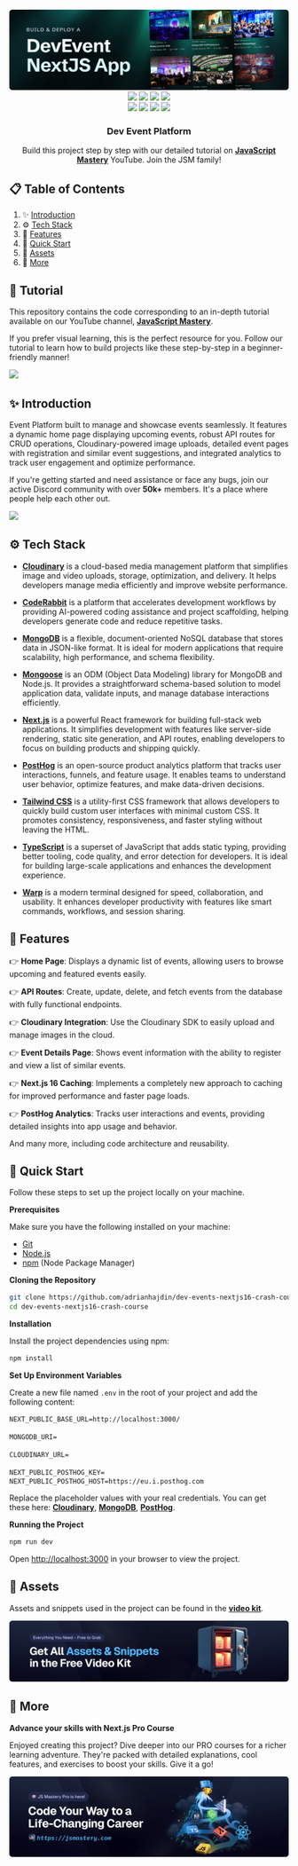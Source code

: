 <div align="center">
  <br />
    <a href="" target="_blank">
      <img src="public/readme/readme-hero.webp" alt="Project Banner">    
    </a>
  <br />

  <div>
<img src="https://img.shields.io/badge/-Next.js-black?style=for-the-badge&logo=Next.js&logoColor=white" /> 
<img src="https://img.shields.io/badge/-Typescript-3178C6?style=for-the-badge&logo=Typescript&logoColor=white" /> 
<img src="https://img.shields.io/badge/-Tailwind-06B6D4?style=for-the-badge&logo=Tailwind%20CSS&logoColor=white" />
<img src="https://img.shields.io/badge/-MongoDB-47A248?style=for-the-badge&logo=MongoDB&logoColor=white" /><br/>

<img src="https://img.shields.io/badge/-Warp-000000?style=for-the-badge&logo=Warp&logoColor=white" /> 
<img src="https://img.shields.io/badge/-Cloudinary-002C73?style=for-the-badge&logo=Cloudinary&logoColor=white" />
<img src="https://img.shields.io/badge/-PostHog-EB9D2A?style=for-the-badge&logo=PostHog&logoColor=white" /> 
<img src="https://img.shields.io/badge/-CodeRabbit-F88B83?style=for-the-badge&logo=CodeRabbit&logoColor=white" /> 


  </div>

  <h3 align="center">Dev Event Platform</h3>

   <div align="center">
     Build this project step by step with our detailed tutorial on <a href="https://www.youtube.com/watch?v=XUkNR-JfHwo" target="_blank"><b>JavaScript Mastery</b></a> YouTube. Join the JSM family!
    </div>
</div>

## 📋 <a name="table">Table of Contents</a>

1. ✨ [Introduction](#introduction)
2. ⚙️ [Tech Stack](#tech-stack)
3. 🔋 [Features](#features)
4. 🤸 [Quick Start](#quick-start)
5. 🔗 [Assets](#links)
6. 🚀 [More](#more)

## 🚨 Tutorial

This repository contains the code corresponding to an in-depth tutorial available on our YouTube channel, <a href="https://www.youtube.com/@javascriptmastery/videos" target="_blank"><b>JavaScript Mastery</b></a>.

If you prefer visual learning, this is the perfect resource for you. Follow our tutorial to learn how to build projects like these step-by-step in a beginner-friendly manner!

<a href="" target="_blank"><img src="https://github.com/sujatagunale/EasyRead/assets/151519281/1736fca5-a031-4854-8c09-bc110e3bc16d" /></a>

## <a name="introduction">✨ Introduction</a>

Event Platform built to manage and showcase events seamlessly. It features a dynamic home page displaying upcoming events, robust API routes for CRUD operations, Cloudinary-powered image uploads, detailed event pages with registration and similar event suggestions, and integrated analytics to track user engagement and optimize performance.

If you're getting started and need assistance or face any bugs, join our active Discord community with over **50k+** members. It's a place where people help each other out.

<a href="https://discord.com/invite/n6EdbFJ" target="_blank"><img src="https://github.com/sujatagunale/EasyRead/assets/151519281/618f4872-1e10-42da-8213-1d69e486d02e" /></a>

## <a name="tech-stack">⚙️ Tech Stack</a>

- **[Cloudinary](https://jsm.dev/devevent-cloudinary)** is a cloud-based media management platform that simplifies image and video uploads, storage, optimization, and delivery. It helps developers manage media efficiently and improve website performance.

- **[CodeRabbit](https://coderabbit.link/JSMastery)** is a platform that accelerates development workflows by providing AI-powered coding assistance and project scaffolding, helping developers generate code and reduce repetitive tasks.

- **[MongoDB](https://www.mongodb.com/products/platform/atlas-database)** is a flexible, document-oriented NoSQL database that stores data in JSON-like format. It is ideal for modern applications that require scalability, high performance, and schema flexibility.

- **[Mongoose](https://mongoosejs.com/)** is an ODM (Object Data Modeling) library for MongoDB and Node.js. It provides a straightforward schema-based solution to model application data, validate inputs, and manage database interactions efficiently.

- **[Next.js](https://nextjs.org/docs)** is a powerful React framework for building full-stack web applications. It simplifies development with features like server-side rendering, static site generation, and API routes, enabling developers to focus on building products and shipping quickly.

- **[PostHog](https://jsm.dev/devevent-posthog)** is an open-source product analytics platform that tracks user interactions, funnels, and feature usage. It enables teams to understand user behavior, optimize features, and make data-driven decisions.

- **[Tailwind CSS](https://tailwindcss.com/)** is a utility-first CSS framework that allows developers to quickly build custom user interfaces with minimal custom CSS. It promotes consistency, responsiveness, and faster styling without leaving the HTML.

- **[TypeScript](https://www.typescriptlang.org/)** is a superset of JavaScript that adds static typing, providing better tooling, code quality, and error detection for developers. It is ideal for building large-scale applications and enhances the development experience.

- **[Warp](https://go.warp.dev/js-mastery)** is a modern terminal designed for speed, collaboration, and usability. It enhances developer productivity with features like smart commands, workflows, and session sharing.



## <a name="features">🔋 Features</a>

👉 **Home Page**: Displays a dynamic list of events, allowing users to browse upcoming and featured events easily.  

👉 **API Routes**: Create, update, delete, and fetch events from the database with fully functional endpoints.  

👉 **Cloudinary Integration**: Use the Cloudinary SDK to easily upload and manage images in the cloud.  

👉 **Event Details Page**: Shows event information with the ability to register and view a list of similar events.  

👉 **Next.js 16 Caching**: Implements a completely new approach to caching for improved performance and faster page loads.  

👉 **PostHog Analytics**: Tracks user interactions and events, providing detailed insights into app usage and behavior.


And many more, including code architecture and reusability.

## <a name="quick-start">🤸 Quick Start</a>

Follow these steps to set up the project locally on your machine.

**Prerequisites**

Make sure you have the following installed on your machine:

- [Git](https://git-scm.com/)
- [Node.js](https://nodejs.org/en)
- [npm](https://www.npmjs.com/) (Node Package Manager)

**Cloning the Repository**

```bash
git clone https://github.com/adrianhajdin/dev-events-nextjs16-crash-course.git
cd dev-events-nextjs16-crash-course
```

**Installation**

Install the project dependencies using npm:

```bash
npm install
```

**Set Up Environment Variables**

Create a new file named `.env` in the root of your project and add the following content:

```env
NEXT_PUBLIC_BASE_URL=http://localhost:3000/

MONGODB_URI=

CLOUDINARY_URL=

NEXT_PUBLIC_POSTHOG_KEY=
NEXT_PUBLIC_POSTHOG_HOST=https://eu.i.posthog.com
```

Replace the placeholder values with your real credentials. You can get these here: [**Cloudinary**](https://jsm.dev/devevent-cloudinary), [**MongoDB**](https://www.mongodb.com/products/platform/atlas-database), [**PostHog**](https://jsm.dev/devevent-posthog).

**Running the Project**

```bash
npm run dev
```

Open [http://localhost:3000](http://localhost:3000) in your browser to view the project.

## <a name="links">🔗 Assets</a>

Assets and snippets used in the project can be found in the **[video kit](https://jsmastery.com/video-kit/93f20ce7-ace5-4a74-997d-3f8262f3e0a3)**.

<a href="https://jsmastery.com/video-kit/93f20ce7-ace5-4a74-997d-3f8262f3e0a3" target="_blank">
  <img src="public/readme/readme-videokit.webp" alt="Video Kit Banner">
</a>

## <a name="more">🚀 More</a>

**Advance your skills with Next.js Pro Course**

Enjoyed creating this project? Dive deeper into our PRO courses for a richer learning adventure. They're packed with
detailed explanations, cool features, and exercises to boost your skills. Give it a go!

<a href="https://jsm.dev/devevent-jsmpro" target="_blank">
  <img src="public/readme/readme-jsmpro.webp" alt="Project Banner">
</a>

